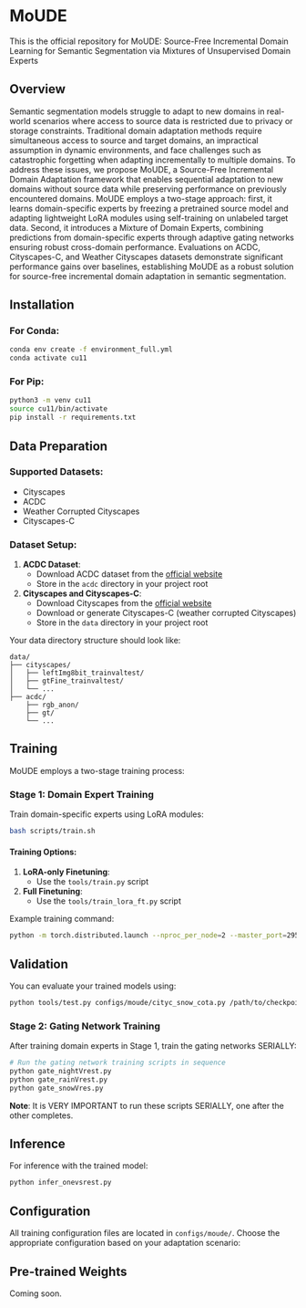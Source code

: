 # MoUDE
This is the official repository for MoUDE: Source-Free Incremental Domain Learning for Semantic Segmentation via Mixtures of Unsupervised Domain Experts

## Overview
Semantic segmentation models struggle to adapt to new domains in real-world scenarios where access to source data is restricted due to privacy or storage constraints. Traditional domain adaptation methods require simultaneous access to source and target domains, an impractical assumption in dynamic environments, and face challenges such as catastrophic forgetting when adapting incrementally to multiple domains. To address these issues, we propose MoUDE, a Source-Free Incremental Domain Adaptation framework that enables sequential adaptation to new domains without source data while preserving performance on previously encountered domains. MoUDE employs a two-stage approach: first, it learns domain-specific experts by freezing a pretrained source model and adapting lightweight LoRA modules using self-training on unlabeled target data. Second, it introduces a Mixture of Domain Experts, combining predictions from domain-specific experts through adaptive gating networks ensuring robust cross-domain performance. Evaluations on ACDC, Cityscapes-C, and Weather Cityscapes datasets demonstrate significant performance gains over baselines, establishing MoUDE as a robust solution for source-free incremental domain adaptation in semantic segmentation.

## Installation
### For Conda:
```bash
conda env create -f environment_full.yml
conda activate cu11
```
### For Pip:
```bash
python3 -m venv cu11
source cu11/bin/activate
pip install -r requirements.txt
```

## Data Preparation
### Supported Datasets:
- Cityscapes
- ACDC
- Weather Corrupted Cityscapes
- Cityscapes-C

### Dataset Setup:
1. **ACDC Dataset**:
   - Download ACDC dataset from the [official website](https://acdc.vision.ee.ethz.ch/)
   - Store in the `acdc` directory in your project root
2. **Cityscapes and Cityscapes-C**:
   - Download Cityscapes from the [official website](https://www.cityscapes-dataset.com/)
   - Download or generate Cityscapes-C (weather corrupted Cityscapes)
   - Store in the `data` directory in your project root

Your data directory structure should look like:
```
data/
├── cityscapes/
│   ├── leftImg8bit_trainvaltest/
│   ├── gtFine_trainvaltest/
│   └── ...
├── acdc/
    ├── rgb_anon/
    ├── gt/
    └── ...
```

## Training
MoUDE employs a two-stage training process:

### Stage 1: Domain Expert Training
Train domain-specific experts using LoRA modules:

```bash
bash scripts/train.sh
```

#### Training Options:
1. **LoRA-only Finetuning**:
   - Use the `tools/train.py` script
2. **Full Finetuning**:
   - Use the `tools/train_lora_ft.py` script

Example training command:
```bash
python -m torch.distributed.launch --nproc_per_node=2 --master_port=29578 tools/train_lora_ft.py configs/moude/cityc_snow_cota.py --launcher pytorch
```

## Validation
You can evaluate your trained models using:
```bash
python tools/test.py configs/moude/cityc_snow_cota.py /path/to/checkpoint --eval mIoU
```

### Stage 2: Gating Network Training
After training domain experts in Stage 1, train the gating networks SERIALLY:

```bash
# Run the gating network training scripts in sequence
python gate_nightVrest.py
python gate_rainVrest.py
python gate_snowVres.py
```

**Note**: It is VERY IMPORTANT to run these scripts SERIALLY, one after the other completes.

## Inference
For inference with the trained model:

```bash
python infer_onevsrest.py
```
## Configuration
All training configuration files are located in `configs/moude/`. Choose the appropriate configuration based on your adaptation scenario:


## Pre-trained Weights
Coming soon.

